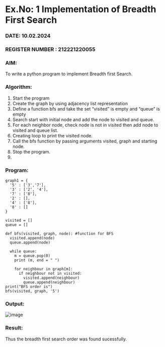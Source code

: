 # Ex.No: 1  Implementation of Breadth First Search 

### DATE: 10.02.2024                                                                         
### REGISTER NUMBER : 212221220055

### AIM: 
To write a python program to implement Breadth first Search. 

### Algorithm:
1. Start the program
2. Create the graph by using adjacency list representation
3. Define a function bfs and take the set “visited” is empty and “queue” is empty
4. Search start with initial node and add the node to visited and queue.
5. For each neighbor node, check node is not in visited then add node to visited and queue list.
6.  Creating loop to print the visited node.
7.   Call the bfs function by passing arguments visited, graph and starting node.
8.   Stop the program.
9.   
### Program:
```
graph1 = {
  '5' : ['3','7'],
  '3' : ['2', '4'],
  '7' : ['8'],
  '2' : [],
  '4' : ['8'],
  '8' : []
}

visited = []
queue = []

def bfs(visited, graph, node): #function for BFS
  visited.append(node)
  queue.append(node)

  while queue:
    m = queue.pop(0) 
    print (m, end = " ") 

    for neighbour in graph[m]:
      if neighbour not in visited:
        visited.append(neighbour)
        queue.append(neighbour)
print("BFS order is")
bfs(visited, graph, '5')
```










### Output:
![image](https://github.com/SyedJaveed786/AI_Lab_2023-24/assets/106874713/8b18f326-ba50-4808-825c-8e5b9568804c)



### Result:
Thus the breadth first search order was found sucessfully.

